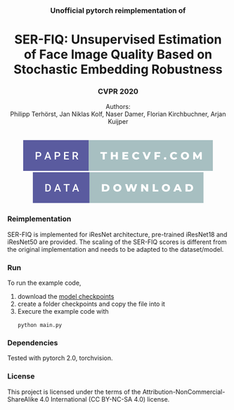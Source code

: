 ### <div align="center"> Unofficial pytorch reimplementation of </div>
# <div align="center"> SER-FIQ: Unsupervised Estimation of Face Image Quality Based on Stochastic Embedding Robustness </div>
### <div align="center"> CVPR 2020 </div>

<div align="center">
  Authors: 
  <br>
  Philipp Terhörst, Jan Niklas Kolf, Naser Damer, Florian Kirchbuchner, Arjan Kuijper
  <br>
  <br>
  <br>
  <a 
    href="https://openaccess.thecvf.com/content_CVPR_2020/papers/Terhorst_SER-FIQ_Unsupervised_Estimation_of_Face_Image_Quality_Based_on_Stochastic_CVPR_2020_paper.pdf">
    <img src="https://github.com/jankolf/assets/blob/main/IDnet/paper-thecvf.com.svg?raw=true" alt="Paper available at TheCVF">
  </a>
  <a 
    href="https://share.jankolf.de/s/F64PNQjsQLpmGLW">
    <img src="https://github.com/jankolf/assets/blob/main/IDnet/data-download.svg?raw=true" alt="Data available to download"> 
  </a>
</div>

### Reimplementation
SER-FIQ is implemented for iResNet architecture, pre-trained iResNet18 and iResNet50 are provided.
The scaling of the SER-FIQ scores is different from the original implementation and needs to be adapted to the dataset/model.

### Run
To run the example code, 
1. download the [model checkpoints](https://share.jankolf.de/s/F64PNQjsQLpmGLW)
2. create a folder checkpoints and copy the file into it
3. Execure the example code with
   ```
   python main.py
   ```
### Dependencies
Tested with pytorch 2.0, torchvision.

### License
This project is licensed under the terms of the Attribution-NonCommercial-ShareAlike 4.0 International (CC BY-NC-SA 4.0) license.
